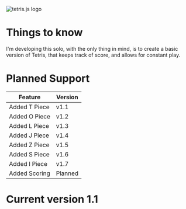 ![tetris.js logo](https://i.imgur.com/CwOC9wl.png?raw=true)

# Things to know
I'm developing this solo, with the only thing in mind, is to create a basic version of Tetris, that keeps track of score, and allows for constant play.

# Planned Support
| Feature | Version |
|---------|---------| 
| Added T Piece | v1.1 |
| Added O Piece | v1.2 |
| Added L Piece | v1.3 |
| Added J Piece | v1.4 |
| Added Z Piece | v1.5 |
| Added S Piece | v1.6 |
| Added I Piece | v1.7 |
| Added Scoring | Planned |

# Current version 1.1
